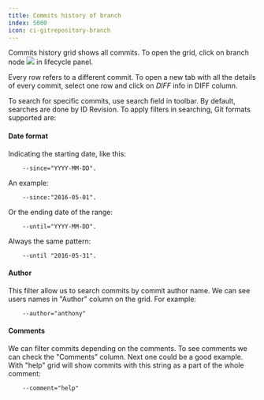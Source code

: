 ```yaml
---
title: Commits history of branch
index: 5000
icon: ci-gitrepository-branch
---
```


Commits history grid shows all commits. To open the grid, click on branch node <img src="/static/images/icons/ci-gitrepository-branch.svg" /> in lifecycle panel.

Every row refers to a different commit. To open a new tab with all the details of every commit, select one row and click on *DIFF* info in DIFF column.

To search for specific commits, use search field in toolbar. By default, searches are done by ID Revision. To apply filters in searching, Git formats supported are:

#### Date format

Indicating the starting date, like this:

        --since="YYYY-MM-DD".

An example:

        --since:"2016-05-01".

Or the ending date of the range:

        --until="YYYY-MM-DD".

 Always the same pattern:

        --until "2016-05-31".

#### Author

This filter allow us to search commits by commit author name. We can see users names in "Author" column on the grid. For example:

        --author="anthony"

#### Comments

We can filter commits depending on the comments. To see comments we can check the "Comments" column. Next one could be a good example. With "help" grid will show commits with this string as a part of the whole comment:

        --comment="help"
